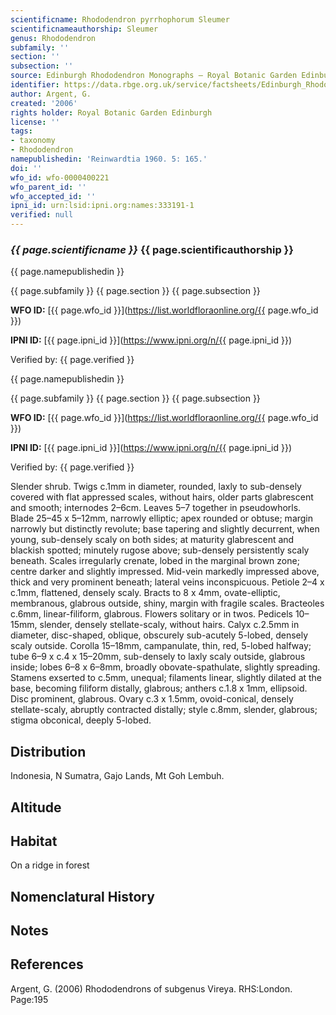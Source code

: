 ```yaml
---
scientificname: Rhododendron pyrrhophorum Sleumer
scientificnameauthorship: Sleumer
genus: Rhododendron
subfamily: ''
section: ''
subsection: ''
source: Edinburgh Rhododendron Monographs – Royal Botanic Garden Edinburgh
identifier: https://data.rbge.org.uk/service/factsheets/Edinburgh_Rhododendron_Monographs.xhtml
author: Argent, G.
created: '2006'
rights holder: Royal Botanic Garden Edinburgh
license: ''
tags:
- taxonomy
- Rhododendron
namepublishedin: 'Reinwardtia 1960. 5: 165.'
doi: ''
wfo_id: wfo-0000400221
wfo_parent_id: ''
wfo_accepted_id: ''
ipni_id: urn:lsid:ipni.org:names:333191-1
verified: null
---
```

### _{{ page.scientificname }}_ {{ page.scientificauthorship }}
 {{ page.namepublishedin }}

{{ page.subfamily }} {{ page.section }} {{ page.subsection }}

**WFO ID:** [{{ page.wfo_id }}](https://list.worldfloraonline.org/{{ page.wfo_id }})

**IPNI ID:** [{{ page.ipni_id }}](https://www.ipni.org/n/{{ page.ipni_id }})

Verified by: {{ page.verified }}

 {{ page.namepublishedin }}

{{ page.subfamily }} {{ page.section }} {{ page.subsection }}

**WFO ID:** [{{ page.wfo_id }}](https://list.worldfloraonline.org/{{ page.wfo_id }})

**IPNI ID:** [{{ page.ipni_id }}](https://www.ipni.org/n/{{ page.ipni_id }})

Verified by: {{ page.verified }}



Slender shrub. Twigs c.1mm in diameter, rounded, laxly to sub-densely covered with flat appressed scales, without hairs, older parts glabrescent and smooth; internodes 2–6cm. Leaves 5–7 together in pseudowhorls. Blade 25–45 x 5–12mm, narrowly elliptic; apex rounded or obtuse; margin narrowly but distinctly revolute; base tapering and slightly decurrent, when young, sub-densely scaly on both sides; at maturity glabrescent and blackish spotted; minutely rugose above; sub-densely persistently scaly beneath. Scales irregularly crenate, lobed in the marginal brown zone; centre darker and slightly impressed. Mid-vein markedly impressed above, thick and very prominent beneath; lateral veins inconspicuous. Peti­ole 2–4 x c.1mm, flattened, densely scaly. Bracts to 8 x 4mm, ovate-elliptic, membranous, glabrous outside, shiny, margin with fragile scales. Bracteoles c.6mm, linear-filiform, glabrous. Flowers solitary or in twos. Pedicels 10–15mm, slender, densely stellate-scaly, without hairs. Calyx c.2.5mm in diameter, disc-shaped, oblique, obscurely sub-acutely 5-lobed, densely scaly outside. Corolla 15–18mm, campanulate, thin, red, 5-lobed halfway; tube 6–9 x c.4 x 15–20mm, sub-densely to laxly scaly outside, glabrous inside; lobes 6–8 x 6–8mm, broadly obovate-spathulate, slightly spreading. Stamens exserted to c.5mm, unequal; filaments linear, slightly dilated at the base, becoming filiform distally, glabrous; anthers c.1.8 x 1mm, ellipsoid. Disc prominent, glabrous. Ovary c.3 x 1.5mm, ovoid-conical, densely stellate-scaly, abruptly contracted distally; style c.8mm, slender, glabrous; stigma obconical, deeply 5-lobed.

## Distribution
Indonesia, N Sumatra, Gajo Lands, Mt Goh Lembuh.

## Altitude


## Habitat
On a ridge in forest

## Nomenclatural History

                       
## Notes


## References

Argent, G. (2006) Rhododendrons of subgenus Vireya. RHS:London. Page:195
